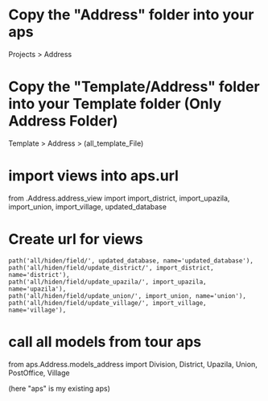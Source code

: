 
# Copy the "Address" folder into your aps

Projects > Address

# Copy the "Template/Address" folder into your Template folder (Only Address Folder)

Template > Address > (all_template_File)

# import views into aps.url

from .Address.address_view import import_district, import_upazila, import_union, import_village, updated_database


# Create url for views
    path('all/hiden/field/', updated_database, name='updated_database'),
    path('all/hiden/field/update_district/', import_district, name='district'),
    path('all/hiden/field/update_upazila/', import_upazila, name='upazila'),
    path('all/hiden/field/update_union/', import_union, name='union'),
    path('all/hiden/field/update_village/', import_village, name='village'),
    
    
    
# call all models from tour aps

from aps.Address.models_address import Division, District, Upazila, Union, PostOffice, Village

(here "aps" is my existing aps)
